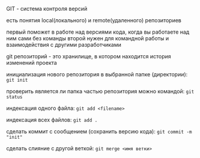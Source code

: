 GIT - система контроля версий

есть понятия local(локального) и remote(удаленного) репозиториев

первый поможет в работе над версиями кода, когда вы работаете над ним сами без команды
второй нужен для командной работы и взаимодействия с другими разработчиками

git репозиторий - это хранилище, в котором находится история изменений проекта

инициализация нового репозитория в выбранной папке (директории): `git init`

проверить является ли папка частью репозитория можно командой: `git status`

индексация одного файла: `git add <filename>`

индексация всех файлов: `git add .`

сделать коммит с сообщением (сохранить версию кода): `git commit -m "init"`

сделать слияние с другой веткой: `git merge <имя ветки>`
